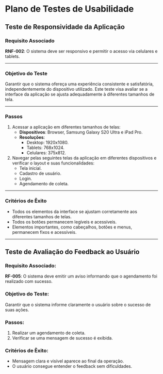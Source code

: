 # Plano de Testes de Usabilidade

## Teste de Responsividade da Aplicação

### Requisito Associado
**RNF-002**: O sistema deve ser responsivo e permitir o acesso via celulares e tablets.

---

### Objetivo do Teste
Garantir que o sistema ofereça uma experiência consistente e satisfatória, independentemente do dispositivo utilizado. Este teste visa avaliar se a interface da aplicação se ajusta adequadamente à diferentes tamanhos de tela.

---

### Passos
1. Acessar a aplicação em diferentes tamanhos de telas:
   - **Dispositivos**: Browser, Samsung Galaxy S20 Ultra e iPad Pro.
   - **Resoluções**: 
     - Desktop: 1920x1080.
     - Tablets: 768x1024.
     - Celulares: 375x812.
2. Navegar pelas seguintes telas da aplicação em diferentes dispositivos e verificar o layout e suas funcionalidades:
   - Tela inicial.
   - Cadastro de usuário.
   - Login.
   - Agendamento de coleta.

---

### Critérios de Êxito
- Todos os elementos da interface se ajustam corretamente aos diferentes tamanhos de telas.
- Todos os botões permanecem legíveis e acessíveis.
- Elementos importantes, como cabeçalhos, botões e menus, permanecem fixos e acessíveis.

---

## Teste de Avaliação do Feedback ao Usuário

### Requisito Associado:
**RF-005**: O sistema deve emitir um aviso informando que o agendamento foi realizado com sucesso.

### Objetivo do Teste:
Garantir que o sistema informe claramente o usuário sobre o sucesso de suas ações.

### Passos:
1. Realizar um agendamento de coleta.
2. Verificar se uma mensagem de sucesso é exibida.

### Critérios de Êxito:
- Mensagem clara e visível aparece ao final da operação.
- O usuário consegue entender o feedback sem dificuldades.

